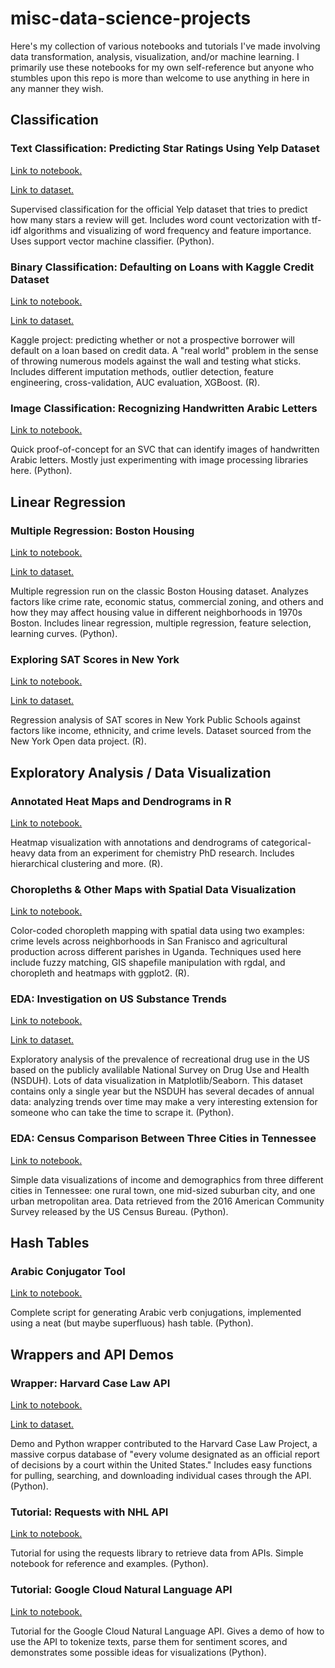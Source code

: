 # misc-data-science-projects
Here's my collection of various notebooks and tutorials I've made involving data transformation, analysis, visualization, and/or machine learning. I primarily use these notebooks for my own self-reference but anyone who stumbles upon this repo is more than welcome to use anything in here in any manner they wish.



## Classification

### Text Classification: Predicting Star Ratings Using Yelp Dataset
[Link to notebook.](https://github.com/robaleman/misc-data-science-projects/blob/master/Yelp-Rating-Classification.ipynb)

[Link to dataset.](https://www.kaggle.com/c/GiveMeSomeCredit)

Supervised classification for the official Yelp dataset that tries to predict how many stars a review will get. Includes word count vectorization with tf-idf algorithms and visualizing of word frequency and feature importance. Uses support vector machine classifier. (Python).

### Binary Classification: Defaulting on Loans with Kaggle Credit Dataset
[Link to notebook.](https://github.com/robaleman/misc-data-science-projects/blob/master/Credit-Score-Binary-Classification.ipynb)

[Link to dataset.](https://github.com/robaleman/misc-data-science-projects/blob/master/Credit-Score-Binary-Classification.ipynb)

Kaggle project: predicting whether or not a prospective borrower will default on a loan based on credit data. A "real world" problem in the sense of throwing numerous models against the wall and testing what sticks. Includes different imputation methods, outlier detection, feature engineering, cross-validation, AUC evaluation, XGBoost. (R).

### Image Classification: Recognizing Handwritten Arabic Letters
[Link to notebook.](https://github.com/robaleman/misc-data-science-projects/blob/master/Arabic-Letter-Recognition.ipynb)

Quick proof-of-concept for an SVC that can identify images of handwritten Arabic letters. Mostly just experimenting with image processing libraries here. (Python).



## Linear Regression

### Multiple Regression: Boston Housing
[Link to notebook.](https://github.com/robaleman/misc-data-science-projects/blob/master/Boston-Housing.ipynb)

[Link to dataset.](https://www.cs.toronto.edu/~delve/data/boston/bostonDetail.html)

Multiple regression run on the classic Boston Housing dataset. Analyzes factors like crime rate, economic status, commercial zoning, and others and how they may affect housing value in different neighborhoods in 1970s Boston. Includes linear regression, multiple regression, feature selection, learning curves. (Python).

### Exploring SAT Scores in New York
[Link to notebook.](https://github.com/robaleman/misc-data-science-projects/blob/master/SAT-Scores.ipynb)

[Link to dataset.](https://data.cityofnewyork.us/Education/2012-SAT-Results/f9bf-2cp4)

Regression analysis of SAT scores in New York Public Schools against factors like income, ethnicity, and crime levels. Dataset sourced from the New York Open data project. (R).


## Exploratory Analysis / Data Visualization

### Annotated Heat Maps and Dendrograms in R
[Link to notebook.](https://github.com/robaleman/misc-data-science-projects/blob/master/Compound-Heatmap.ipynb)

Heatmap visualization with annotations and dendrograms of categorical-heavy data from an experiment for chemistry PhD research. Includes hierarchical clustering and more. (R).

### Choropleths & Other Maps with Spatial Data Visualization
[Link to notebook.](https://github.com/robaleman/misc-data-science-projects/blob/master/Choropleth-Maps.ipynb)

Color-coded choropleth mapping with spatial data using two examples: crime levels across neighborhoods in San Franisco and agricultural production across different parishes in Uganda. Techniques used here include fuzzy matching, GIS shapefile manipulation with rgdal, and choropleth and heatmaps with ggplot2. (R).

### EDA: Investigation on US Substance Trends
[Link to notebook.](https://github.com/robaleman/misc-data-science-projects/blob/master/Drugs-Prevalence%20and%20Demographics.ipynb)

[Link to dataset.](https://www.samhsa.gov/data/release/2017-national-survey-drug-use-and-health-nsduh-releases)

Exploratory analysis of the prevalence of recreational drug use in the US based on the publicly avalilable National Survey on Drug Use and Health (NSDUH). Lots of data visualization in Matplotlib/Seaborn. This dataset contains only a single year but the NSDUH has several decades of annual data: analyzing trends over time may make a very interesting extension for someone who can take the time to scrape it. (Python).

### EDA: Census Comparison Between Three Cities in Tennessee
[Link to notebook.](https://github.com/robaleman/misc-data-science-projects/blob/master/TN_City_Demographics.ipynb)

Simple data visualizations of income and demographics from three different cities in Tennessee: one rural town, one mid-sized suburban city, and one urban metropolitan area. Data retrieved from the 2016 American Community Survey released by the US Census Bureau. (Python). 



## Hash Tables

### Arabic Conjugator Tool
[Link to notebook.](https://github.com/robaleman/arabic-conjugation)

Complete script for generating Arabic verb conjugations, implemented using a neat (but maybe superfluous) hash table. (Python).



## Wrappers and API Demos

### Wrapper: Harvard Case Law API
[Link to notebook.](https://github.com/harvard-lil/cap-examples/tree/develop/python_wrapper)

[Link to dataset.](https://case.law/)

Demo and Python wrapper contributed to the Harvard Case Law Project, a massive corpus database of "every volume designated as an official report of decisions by a court within the United States." Includes easy functions for pulling, searching, and downloading individual cases through the API.  (Python).

### Tutorial: Requests with NHL API
[Link to notebook.](https://github.com/robaleman/misc-data-science-projects/blob/master/NHL-Data-Retrieval.ipynb)

Tutorial for using the requests library to retrieve data from APIs. Simple notebook for reference and examples. (Python).

### Tutorial: Google Cloud Natural Language API
[Link to notebook.](https://github.com/robaleman/misc-data-science-projects/blob/master/Google-Cloud-Sentiment-Demo.ipynb)

Tutorial for the Google Cloud Natural Language API. Gives a demo of how to use the API to tokenize texts, parse them for sentiment scores, and demonstrates some possible ideas for visualizations (Python).
